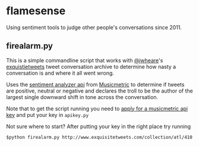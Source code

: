 flamesense
==========
Using sentiment tools to judge other people's conversations since 2011.

firealarm.py
------------
This is a simple commandline script that works with [@jwheare](http://twitter.com/jwheare)'s [exquistietweets](http://exquisitetweets.com) tweet conversation archive to determine how nasty a conversation is and where it all went wrong.

Uses the [sentiment analyzer api](http://musicmetric.com/sf-api) from [Musicmetric](http://musicmetric.com) to determine if tweets are positive, neutral or negative and declares the troll to be the author of the largest single downward shift in tone across the conversation.

Note that to get the script running you need to [apply for a musicmetric api key](https://secure.semetric.com/sf-api-signup) and put your key in `apikey.py`

Not sure where to start?  After putting your key in the right place try running 

`$python firealarm.py http://www.exquisitetweets.com/collection/atl/410`